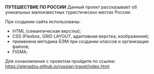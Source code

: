 **ПУТЕШЕСТВИЕ ПО РОССИИ**
Данный проект рассказывает об уникальных малоизвестных туристических местах России.

При создании сайта использованы:

- HTML (семантическая верстка);
- CSS (Flexbox, GRID LAYOUT, адаптивная верстка, изображения);
- применена методика БЭМ при создании классов и организации файлов;
- FIGMA;

Для ознакомления с проектом пройдите по ссылке: https://elenadzu.github.io/russian-travel/index.html

